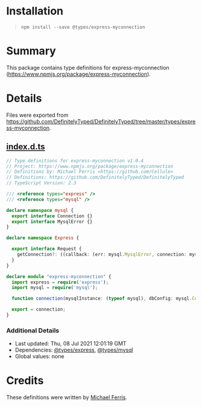 # Installation
> `npm install --save @types/express-myconnection`

# Summary
This package contains type definitions for express-myconnection (https://www.npmjs.org/package/express-myconnection).

# Details
Files were exported from https://github.com/DefinitelyTyped/DefinitelyTyped/tree/master/types/express-myconnection.
## [index.d.ts](https://github.com/DefinitelyTyped/DefinitelyTyped/tree/master/types/express-myconnection/index.d.ts)
````ts
// Type definitions for express-myconnection v1.0.4
// Project: https://www.npmjs.org/package/express-myconnection
// Definitions by: Michael Ferris <https://github.com/Cellule>
// Definitions: https://github.com/DefinitelyTyped/DefinitelyTyped
// TypeScript Version: 2.3

/// <reference types="express" />
/// <reference types="mysql" />

declare namespace mysql {
  export interface Connection {}
  export interface MysqlError {}
}

declare namespace Express {

  export interface Request {
    getConnection?: ((callback: (err: mysql.MysqlError, connection: mysql.Connection) => void) => void) | undefined;
  }
}

declare module "express-myconnection" {
  import express = require('express');
  import mysql = require('mysql');

  function connection(mysqlInstance: (typeof mysql), dbConfig: mysql.ConnectionConfig, strategy: string): express.RequestHandler;

  export = connection;
}

````

### Additional Details
 * Last updated: Thu, 08 Jul 2021 12:01:19 GMT
 * Dependencies: [@types/express](https://npmjs.com/package/@types/express), [@types/mysql](https://npmjs.com/package/@types/mysql)
 * Global values: none

# Credits
These definitions were written by [Michael Ferris](https://github.com/Cellule).
